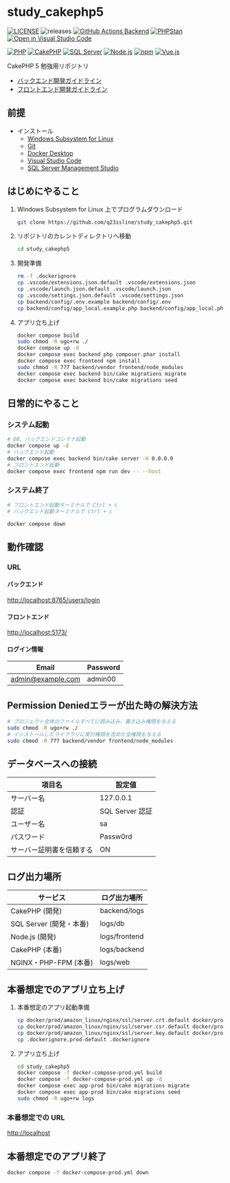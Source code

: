 # study_cakephp5

[![LICENSE](https://img.shields.io/badge/license-MIT-green.svg)](./LICENSE)
![releases](https://img.shields.io/github/release/q23isline/study_cakephp5.svg?logo=github)
[![GitHub Actions Backend](https://github.com/q23isline/study_cakephp5/actions/workflows/ci.yml/badge.svg)](https://github.com/q23isline/study_cakephp5/actions/workflows/ci.yml)
[![PHPStan](https://img.shields.io/badge/PHPStan-level%208-brightgreen.svg?style=flat-square)](https://github.com/phpstan/phpstan)
[![Open in Visual Studio Code](https://img.shields.io/static/v1?logo=visualstudiocode&label=&message=Open%20in%20Visual%20Studio%20Code&labelColor=555555&color=007acc&logoColor=007acc)](https://github.dev/q23isline/study_cakephp5)

[![PHP](https://img.shields.io/static/v1?logo=php&label=PHP&message=v8.4.3&labelColor=555555&color=777BB4&logoColor=777BB4)](https://www.php.net)
[![CakePHP](https://img.shields.io/static/v1?logo=cakephp&label=CakePHP&message=v5.1.5&labelColor=555555&color=D33C43&logoColor=D33C43)](https://cakephp.org)
[![SQL Server](https://img.shields.io/static/v1?label=SQL%20Server&message=v2022&labelColor=555555&color=FFFFFF&logoColor=FFFFFF)](https://learn.microsoft.com/ja-jp/sql/sql-server/)
[![Node.js](https://img.shields.io/static/v1?logo=node.js&label=Node.js&message=v22.12.0&labelColor=555555&color=339933&logoColor=339933)](https://nodejs.org)
[![npm](https://img.shields.io/static/v1?logo=npm&label=npm&message=v10.9.0&labelColor=555555&color=CB3837&logoColor=CB3837)](https://www.npmjs.com/)
[![Vue.js](https://img.shields.io/static/v1?logo=vue.js&label=Vue.js&message=v3.13.0&labelColor=555555&color=4FC08D&logoColor=4FC08D)](https://ja.vuejs.org/)

CakePHP 5 勉強用リポジトリ

- [バックエンド開発ガイドライン](./backend/README.md)
- [フロントエンド開発ガイドライン](./frontend/README.md)

## 前提

- インストール
  - [Windows Subsystem for Linux](https://learn.microsoft.com/ja-jp/windows/wsl/)
  - [Git](https://git-scm.com/)
  - [Docker Desktop](https://www.docker.com/ja-jp/products/docker-desktop/)
  - [Visual Studio Code](https://code.visualstudio.com/)
  - [SQL Server Management Studio](https://learn.microsoft.com/ja-jp/sql/ssms/)

## はじめにやること

1. Windows Subsystem for Linux 上でプログラムダウンロード

    ```bash
    git clone https://github.com/q23isline/study_cakephp5.git
    ```

2. リポジトリのカレントディレクトリへ移動

    ```bash
    cd study_cakephp5
    ```

3. 開発準備

    ```bash
    rm -f .dockerignore
    cp .vscode/extensions.json.default .vscode/extensions.json
    cp .vscode/launch.json.default .vscode/launch.json
    cp .vscode/settings.json.default .vscode/settings.json
    cp backend/config/.env.example backend/config/.env
    cp backend/config/app_local.example.php backend/config/app_local.php
    ```

4. アプリ立ち上げ

    ```bash
    docker compose build
    sudo chmod -R ugo+rw ./
    docker compose up -d
    docker compose exec backend php composer.phar install
    docker compose exec frontend npm install
    sudo chmod -R 777 backend/vendor frontend/node_modules
    docker compose exec backend bin/cake migrations migrate
    docker compose exec backend bin/cake migrations seed
    ```

## 日常的にやること

### システム起動

```bash
# DB、バックエンドコンテナ起動
docker compose up -d
# バックエンド起動
docker compose exec backend bin/cake server -H 0.0.0.0
# フロントエンド起動
docker compose exec frontend npm run dev -- --host
```

### システム終了

```bash
# フロントエンド起動ターミナルで Ctrl + c
# バックエンド起動ターミナルで Ctrl + c

docker compose down
```

## 動作確認

### URL

#### バックエンド

<http://localhost:8765/users/login>

#### フロントエンド

<http://localhost:5173/>

#### ログイン情報

| Email               | Password |
| ------------------- | -------- |
| <admin@example.com> | admin00  |

## Permission Deniedエラーが出た時の解決方法

```bash
# プロジェクト全体のファイルすべてに読み込み、書き込み権限を与える
sudo chmod -R ugo+rw ./
# インストールしたライブラリに実行権限を含めた全権限を与える
sudo chmod -R 777 backend/vendor frontend/node_modules
```

## データベースへの接続

| 項目名                   | 設定値          |
| ------------------------ | --------------- |
| サーバー名               | 127.0.0.1       |
| 認証                     | SQL Server 認証 |
| ユーザー名               | sa              |
| パスワード               | Passw0rd        |
| サーバー証明書を信頼する | ON              |

## ログ出力場所

| サービス                | ログ出力場所  |
| ----------------------- | ------------- |
| CakePHP (開発)          | backend/logs  |
| SQL Server (開発・本番) | logs/db       |
| Node.js (開発)          | logs/frontend |
| CakePHP (本番)          | logs/backend  |
| NGINX・PHP-FPM (本番)   | logs/web      |

## 本番想定でのアプリ立ち上げ

1. 本番想定のアプリ起動準備

    ```bash
    cp docker/prod/amazon_linux/nginx/ssl/server.crt.default docker/prod/amazon_linux/nginx/ssl/server.crt
    cp docker/prod/amazon_linux/nginx/ssl/server.csr.default docker/prod/amazon_linux/nginx/ssl/server.csr
    cp docker/prod/amazon_linux/nginx/ssl/server.key.default docker/prod/amazon_linux/nginx/ssl/server.key
    cp .dockerignore.prod-default .dockerignore
    ```

2. アプリ立ち上げ

    ```bash
    cd study_cakephp5
    docker compose -f docker-compose-prod.yml build
    docker compose -f docker-compose-prod.yml up -d
    docker compose exec app-prod bin/cake migrations migrate
    docker compose exec app-prod bin/cake migrations seed
    sudo chmod -R ugo+rw logs
    ```

### 本番想定での URL

<http://localhost>

## 本番想定でのアプリ終了

```bash
docker compose -f docker-compose-prod.yml down
```
